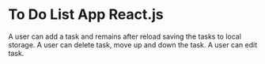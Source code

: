 # To Do List App React.js

A user can add a task and remains after reload saving the tasks to local storage.
A user can delete task, move up and down the task.
A user can edit task.